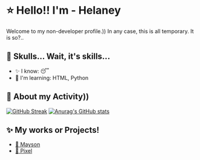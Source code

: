 # ⭐ Hello!! I'm - Helaney
Welcome to my non-developer profile.)) In any case, this is all temporary. It is so?..

## 💫 Skulls... Wait, it's skills...
- ✨ I know: 😴
- 💫 I'm learning: HTML, Python

## 🥱 About my Activity))
[![GitHub Streak](https://streak-stats.demolab.com/?user=hhelaneyy&theme=dark&mode=weekly&currStreakNum=2FD3EB&fire=pink&sideLabels=F00&date_format=[Y.]n.j)](https://git.io/streak-stats)
[![Anurag's GitHub stats](https://github-readme-stats.vercel.app/api?username=hhelaneyy&show_icons=true&theme=dark)](https://github.com/anuraghazra/github-readme-stats)

## ✨ My works or Projects!
- [🖤 Mayson](https://discord.gg/2JdCYkGkJX)
- [🩷 Pixel](https://discord.gg/2JdCYkGkJX)
